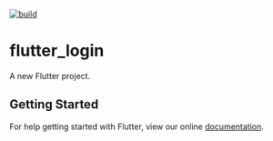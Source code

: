 [![build](https://github.com/felangel/bloc/workflows/build/badge.svg)](https://github.com/felangel/bloc/actions)

# flutter_login

A new Flutter project.

## Getting Started

For help getting started with Flutter, view our online
[documentation](https://flutter.dev/).
